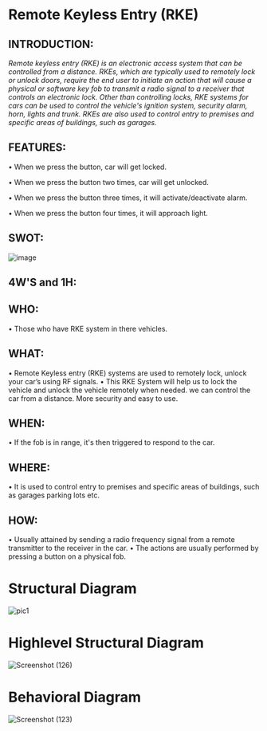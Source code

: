 # Remote Keyless Entry (RKE)
## INTRODUCTION:
_Remote keyless entry (RKE) is an electronic access system that can be controlled from a distance. RKEs, which are typically used to remotely lock or unlock doors, require the end user to initiate an action that will cause a physical or software key fob to transmit a radio signal to a receiver that controls an electronic lock.
Other than controlling locks, RKE systems for cars can be used to control the vehicle's ignition system, security alarm, horn, lights and trunk. RKEs are also used to control entry to premises and specific areas of buildings, such as garages._

## FEATURES:
•	When we press the button, car will get locked.

•	When we press the button two times, car will get unlocked.

•	When we press the button three times, it will activate/deactivate alarm.

•	When we press the button four times, it will approach light.


## SWOT:
 ![image](https://user-images.githubusercontent.com/98813710/157849763-f2eddbe7-10e2-4199-bf5a-864eaa74126a.png)



 ## 4W'S and 1H:
## WHO:

•	Those who have RKE system in there vehicles.

## WHAT:

•	Remote Keyless entry (RKE) systems are used to remotely lock, unlock your car’s using RF signals.
•	This RKE System will help us to lock the vehicle and unlock the vehicle remotely when needed. we can control the car from a distance. More security and easy to use.

## WHEN:

•	If the fob is in range, it's then triggered to respond to the car.

## WHERE:

•	It is used to control entry to premises and specific areas of buildings, such as garages parking lots etc.

## HOW:

•	Usually attained by sending a radio frequency signal from a remote transmitter to the receiver in the car.
•	The actions are usually performed by pressing a button on a physical fob.

# Structural Diagram
![pic1](https://user-images.githubusercontent.com/98868418/157834529-be32558f-20e0-4820-8a8a-239018fdb886.png)

# Highlevel Structural Diagram
![Screenshot (126)](https://user-images.githubusercontent.com/98868418/157892674-77e8a59c-9859-4f0c-8292-925f25718c32.png)



# Behavioral Diagram
![Screenshot (123)](https://user-images.githubusercontent.com/98868418/157840563-cc327671-bf04-4913-92b9-d156d168ef24.png)

